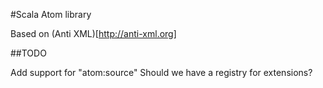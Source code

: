 #Scala Atom library

Based on (Anti XML)[http://anti-xml.org]


##TODO

Add support for "atom:source"
Should we have a registry for extensions?
